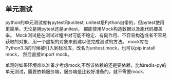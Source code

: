 ## 单元测试
python的单元测试库有pytest和unitest, unitest是Python自带的，但pytest使用更简单。无论是用pytest还是unitest，
都能使用Mock构造数据以及跑代码覆盖率。 Mock测试是在测试过程中对可能不稳定、有副作用、不容易构造或者不容易获取的对象，用一个虚拟的对象来创建以便完成测试的方法。
mock库在Python3.3的时候被引入到标准库，改名为unitest.mock，也可以pip install mock， 然后直接import mock。

单测时如果环境难以准备才考虑mock,不然该依赖的还是要依赖，比如redis-py的单元测试，需要依赖服务端，服务端是比较好准备的，就不需要mock.